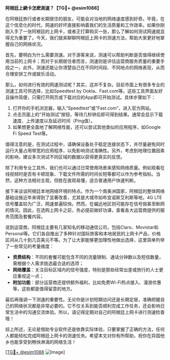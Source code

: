**阿根廷上網卡怎麽測速？【TG💪+ @esim1088】**

在阿根廷旅行或者长期居住的朋友，可能会对当地的网络速度感到好奇。毕竟，在这个信息化的时代，网速的好坏直接影响着我们的生活质量和工作效率。如果你刚刚入手了一张阿根廷的上网卡，或者正打算购买一张，那么了解如何测试网速就显得尤为重要了。今天，我们就来聊聊阿根廷上网卡的测速方法，帮助大家更好地掌握自己的网络状况。

首先，要明白为什么需要测速。对于游客来说，测速可以帮助判断是否值得继续使用当前的上网卡；而对于长期居住者而言，测速则是评估运营商服务质量的重要手段之一。此外，测速还能让你清楚自己在不同时间段、不同地点的网络表现，从而合理安排工作或娱乐活动。

那么，如何进行有效的网速测试呢？其实，这并不复杂。目前市面上有很多专业的测速工具可供选择，比如Speedtest by Ookla、Fast.com等。这些工具界面友好且操作简便，只需打开网页或下载对应的App即可开始测试。具体步骤如下：

1. 打开你的手机浏览器，输入“Speedtest”或“Fast.com”，进入官方网站。
2. 点击页面上的“开始测试”按钮，等待几秒钟后即可得到结果。通常会显示下载速度、上传速度以及延迟时间（Ping值）。
3. 如果想更全面地了解网络性能，还可以尝试其他类似的应用程序，如Google Fi Speed Test等。

值得注意的是，在测试过程中，请确保设备处于稳定连接状态下，并尽量避免同时运行大量占用带宽的应用程序，以免影响测试准确性。另外，考虑到地理位置因素的影响，建议多次测试不同区域的数据以获得更真实的反馈。

除了利用专业工具外，我们也可以通过日常使用场景来感知网络质量。例如观看在线视频时是否有卡顿现象、下载文件所需的时间长短等都可以作为参考指标。当然，这种方法相对主观，但胜在直观易懂，适合普通用户快速判断。

接下来谈谈阿根廷本地网络环境的特点。作为一个南美洲国家，阿根廷的整体网络基础设施近年来得到了显著改善，尤其是大城市如布宜诺斯艾利斯等地，4G LTE信号覆盖较为广泛，网速普遍较快。然而，在偏远地区则可能存在信号弱甚至断网的情况。因此，在选购上网卡之前，务必提前做好功课，查看各大运营商提供的服务范围及套餐内容。

说到运营商，阿根廷主要有几家知名的移动通信公司，包括Claro、Movistar和Personal等。它们各自推出了多种针对国际旅客和本地居民的上网卡产品，价格区间从几十到几百美元不等。为了让大家能够更加理性地做出选择，这里简单列举了一些常见的考量维度：

- **资费结构**：不同的套餐可能包含不同的流量限制、通话分钟数以及短信数量，需根据个人需求挑选最合适的选项；
- **网络覆盖**：关注目标区域内的信号强度，特别是那些经常出差或旅行的人士更应重视这一点；
- **附加功能**：部分运营商还提供额外福利，比如免费Wi-Fi热点接入、漫游优惠等，这些都是值得留意的地方。

最后再强调一下测速的重要性。无论你是计划短期访问还是长期定居，准确把握自己的网络状况都是非常必要的。它不仅关系到能否顺利完成工作任务，还会影响日常生活中的沟通交流体验。所以，请记得定期对自己的阿根廷上网卡进行测速检查哦！

综上所述，无论是借助专业软件还是依靠实际体验，只要掌握了正确的方法，任何人都能轻松完成阿根廷上网卡的测速任务。希望本文对你有所帮助，祝你在异国他乡也能享受到畅快淋漓的网络生活！ 

[[TG💪+ @esim1088](https://t.me/s/esim1088) ![Image](https://i.postimg.cc/4NQfJmqS/Snipaste-2025-05-13-00-14-12.png)]